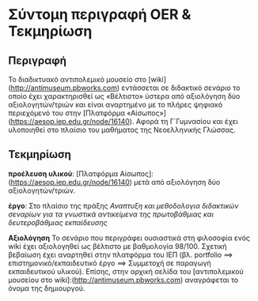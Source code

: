 # **Σύντομη περιγραφή OER & Τεκμηρίωση**
## Περιγραφή
Το διαδικτυακό αντιπολεμικό μουσείο στο [wiki] (http://antimuseum.pbworks.com) εντάσσεται σε διδακτικό σενάριο το οποίο έχει χαρακτηρισθεί ως «Βέλτιστο» ύστερα από αξιολόγηση δύο αξιολογητών/τριών και είναι αναρτημένο με το πλήρες ψηφιακό περιεχόμενό του στην [Πλατφόρμα «Αίσωπος»] (https://aesop.iep.edu.gr/node/16140). Αφορά τη Γ΄Γυμνασίου και έχει υλοποιηθεί στο πλαίσιο του μαθήματος της Νεοελληνικής Γλώσσας.

## Τεκμηρίωση
**προέλευση υλικού**: [Πλατφόρμα Αίσωπος]: (https://aesop.iep.edu.gr/node/16140) μετά από αξιολόγηση δύο αξιολογητών/τριών.

**έργο**: Στο πλαίσιο της πράξης *Αναπτυξη και μεθοδολογια διδακτικών σεναρίων για τα γνωστικά αντικείμενα της πρωτοβάθμιας  και δευτεροβάθμιας εκπαίδευσης*

**Αξιολόγηση** Το σενάριο που περιγράφει ουσιαστικά στη φιλοσοφία ενός wiki έχει αξιολογηθεί ως βέλτιστο με βαθμολογία 98/100. Σχετική βεβαίωση έχει αναρτηθεί στην πλατφόρμα του ΙΕΠ (βλ. portfolio ==> επιστημονικό/εκπαιδευτικό έργο ==> Συμμετοχή σε παραγωγή εκπαιδευτικού υλικού). Επίσης, στην αρχική σελίδα του [αντιπολεμικού μουσείου στο wiki]:(http://antimuseum.pbworks.com) αναγράφεται το όνομα της δημιουργού.
